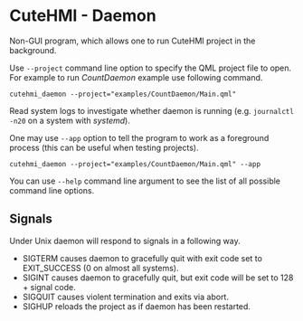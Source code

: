 # CuteHMI - Daemon

Non-GUI program, which allows one to run CuteHMI project in the background.

Use `--project` command line option to specify the QML project file to open.
For example to run *CountDaemon* example use following command.

```
cutehmi_daemon --project="examples/CountDaemon/Main.qml"
```
Read system logs to investigate whether daemon is running (e.g. `journalctl -n20` on a system with *systemd*).

One may use `--app` option to tell the program to work as a foreground process (this can be useful when testing projects).

```
cutehmi_daemon --project="examples/CountDaemon/Main.qml" --app
```

You can use `--help` command line argument to see the list of all possible command line options.


## Signals

Under Unix daemon will respond to signals in a following way.

- SIGTERM causes daemon to gracefully quit with exit code set to EXIT_SUCCESS (0 on almost all systems).
- SIGINT causes daemon to gracefully quit, but exit code will be set to 128 + signal code.
- SIGQUIT causes violent termination and exits via abort.
- SIGHUP reloads the project as if daemon has been restarted.
